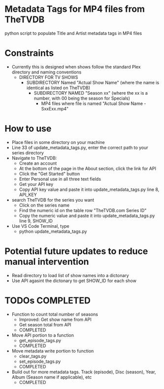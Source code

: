 # Metadata Tags for MP4 files from TheTVDB
 python script to populate Title and Artist metadata tags in MP4 files

# Constraints
- Currently this is designed when shows follow the standard Plex directory and naming conventions
    - DIRECTORY FOR TV SHOWS
        - SUBDIRECTORY Named "Actual Show Name" (where the name is identical as listed on TheTVDB)
            - SUBDIRECTORY NAMED "Season xx" (where the xx is a number, with 00 being the season for Specials)
                - MP4 files where file is named "Actual Show Name - SxxExx.mp4"

# How to use
- Place files in some directory on your machine
- Line 33 of update_metadata_tags.py, enter the correct path to your series directory
- Navigate to TheTVDB:
    - Create an account
    - At the bottom of the page in the About section, click the link for API
    - Click the "Get Started" button
    - Enter Personal use in all three text fields
    - Get your API key
    - Copy API key value and paste it into update_metadata_tags.py line 8, API_KEY
- search TheTVDB for the series you want
    - Click on the series name
    - Find the numeric id on the table row "TheTVDB.com Series ID"
    - Copy the numeric value and paste it into update_metadata_tags.py line 9, SHOW_ID
- Use VS Code Terminal, type
    - python update_metadata_tags.py

# Potential future updates to reduce manual intervention
- Read directory to load list of show names into a dictonary
- Use API agasint the dictonary to get SHOW_ID for each show

# TODOs COMPLETED
- Function to count total number of seasons
    - Improved: Get show name from API
    - Get season total from API
    - COMPLETED
- Move API portion to a function
    - get_episode_tags.py
    - COMPLETED
- Move metadata write portion to function
    - clear_tags.py
    - set_episode_tags.py
    - COMPLETED
- Build out for more metadata tags. Track (episode), Disc (season), Year, Album (Season name if applicable), etc
    - COMPLETED
